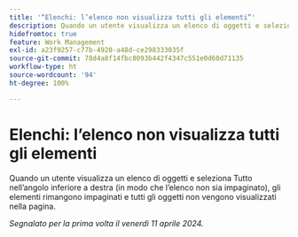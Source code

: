 ```yaml
---
title: '“Elenchi: l’elenco non visualizza tutti gli elementi”'
description: Quando un utente visualizza un elenco di oggetti e seleziona Tutto nell’angolo inferiore a destra (in modo che l’elenco non sia impaginato), gli elementi rimangono impaginati e tutti gli oggetti non vengono visualizzati nella pagina.
hidefromtoc: true
feature: Work Management
exl-id: a23f9257-c77b-4920-a48d-ce298333035f
source-git-commit: 78d4a8f14fbc8093b442f4347c551e0d60d71135
workflow-type: ht
source-wordcount: '94'
ht-degree: 100%

---
```


# Elenchi: l’elenco non visualizza tutti gli elementi

Quando un utente visualizza un elenco di oggetti e seleziona Tutto nell’angolo inferiore a destra (in modo che l’elenco non sia impaginato), gli elementi rimangono impaginati e tutti gli oggetti non vengono visualizzati nella pagina.

_Segnalato per la prima volta il venerdì 11 aprile 2024._
